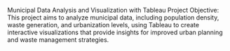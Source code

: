 Municipal Data Analysis and Visualization with Tableau
Project Objective:
This project aims to analyze municipal data, including population density, waste generation, and urbanization levels, using Tableau to create interactive visualizations that provide insights for improved urban planning and waste management strategies.
